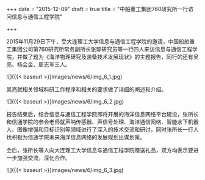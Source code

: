 +++
date = "2015-12-09"
draft = true
title = "中船重工集团760研究所一行访问信息与通信工程学院"

+++

2015年11月29日下午，受大连理工大学信息与通信工程学院的邀请，中国船舶重工集团公司第760研究所常务副所长张琼研究员等一行四人来访信息与通信工程学院，并做了题为《海洋物理研究及装备技术发展现状》的主题报告，同行的还有吴亮、杨会金、周志军三人。

![]({{< baseurl >}}images/news/6/img_6_1.jpg)

吴亮就相关领域科研工作程序和相关的要求做了详细的阐述和介绍。

![]({{< baseurl >}}images/news/6/img_6_2.jpg)

报告结束后，结合信息与通信工程学院即将开展的海洋信息网络平台建设，张所长和信通学院的参会老师就声呐传感器、声信号处理、海洋通信网络、智能水下机器人、图像增强和目标识别等领域进行了深入的技术交流和研讨，同时张所长一行人也积极为信通学院未来海洋信息网络的发展规划出谋划策。

会后，张所长等人向大连理工大学信息与通信工程学院赠送礼品，双方均表示要进一步加强交流，深化合作。

![]({{< baseurl >}}images/news/6/img_6_3.jpg)